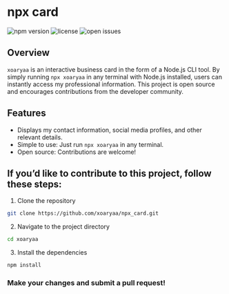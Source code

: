 # npx card

![npm version](https://img.shields.io/npm/v/xoaryaa)
![license](https://img.shields.io/npm/l/xoaryaa)
![open issues](https://img.shields.io/github/issues/xoaryaa/npx_card)

## Overview

`xoaryaa` is an interactive business card in the form of a Node.js CLI tool. By simply running `npx xoaryaa` in any terminal with Node.js installed, users can instantly access my professional information. This project is open source and encourages contributions from the developer community.

## Features

- Displays my contact information, social media profiles, and other relevant details.
- Simple to use: Just run `npx xoaryaa` in any terminal.
- Open source: Contributions are welcome!

## If you’d like to contribute to this project, follow these steps:
1. Clone the repository
   
```bash
git clone https://github.com/xoaryaa/npx_card.git
```

2. Navigate to the project directory

```bash
cd xoaryaa
```

3. Install the dependencies

```bash
npm install
```

### Make your changes and submit a pull request!

